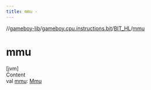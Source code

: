 ```yaml
---
title: mmu -
---
```

//[gameboy-lib](../../index.md)/[gameboy.cpu.instructions.bit](../index.md)/[BIT_HL](index.md)/[mmu](mmu.md)



# mmu  
[jvm]  
Content  
val [mmu](mmu.md): [Mmu](../../gameboy.memory/-mmu/index.md)  



